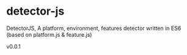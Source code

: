 # detector-js
DetectorJS, A platform, environment, features detector written in ES6 (based on platform.js & feature.js)

v0.0.1
